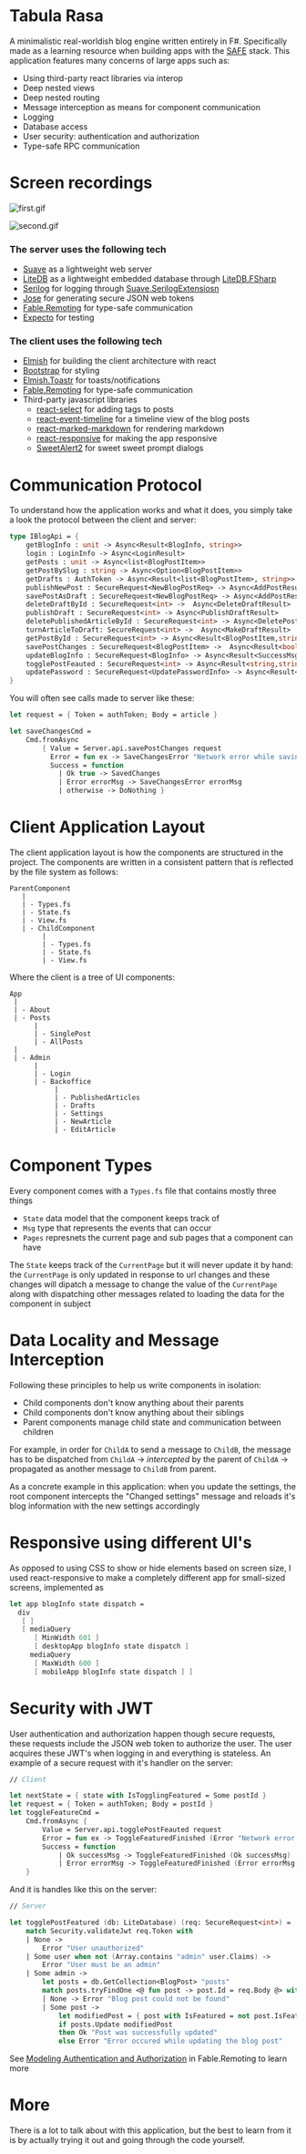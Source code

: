 # Tabula Rasa

A minimalistic real-worldish blog engine written entirely in F#. Specifically made as a learning resource when building apps with the [SAFE](https://safe-stack.github.io/) stack. This application features many concerns of large apps such as:
 - Using third-party react libraries via interop
 - Deep nested views
 - Deep nested routing
 - Message interception as means for component communication
 - Logging
 - Database access
 - User security: authentication and authorization
 - Type-safe RPC communication  

# Screen recordings

![first.gif](/gifs/first.gif) 

![second.gif](/gifs/second.gif) 

### The server uses the following tech 
 - [Suave](https://github.com/SuaveIO/suave) as a lightweight web server 
 - [LiteDB](https://github.com/mbdavid/LiteDB) as a lightweight embedded database through [LiteDB.FSharp](https://github.com/Zaid-Ajaj/LiteDB.FSharp)  
 - [Serilog](https://github.com/serilog/serilog) for logging through [Suave.SerilogExtensiosn](https://github.com/Zaid-Ajaj/Suave.SerilogExtensions)
 - [Jose](https://github.com/dvsekhvalnov/jose-jwt) for generating secure JSON web tokens 
 - [Fable.Remoting](https://github.com/Zaid-Ajaj/Fable.Remoting) for type-safe communication 
 - [Expecto](https://github.com/haf/expecto) for testing 

### The client uses the following tech 
 - [Elmish](https://github.com/elmish) for building the client architecture with react
 - [Bootstrap](https://getbootstrap.com/) for styling 
 - [Elmish.Toastr](https://github.com/Zaid-Ajaj/Elmish.Toastr) for toasts/notifications 
 - [Fable.Remoting](https://github.com/Zaid-Ajaj/Fable.Remoting) for type-safe communication
 - Third-party javascript libraries 
   - [react-select](https://github.com/JedWatson/react-select) for adding tags to posts 
   - [react-event-timeline](https://github.com/rcdexta/react-event-timeline) for a timeline view of the blog posts 
   - [react-marked-markdown](https://github.com/Vincent-P/react-marked-markdown) for rendering markdown
   - [react-responsive](https://github.com/contra/react-responsive) for making the app responsive
   - [SweetAlert2](https://github.com/sweetalert2/sweetalert2) for sweet sweet prompt dialogs 

# Communication Protocol
To understand how the application works and what it does, you simply take a look the protocol between the client and server:
```fs
type IBlogApi = {  
    getBlogInfo : unit -> Async<Result<BlogInfo, string>>
    login : LoginInfo -> Async<LoginResult>
    getPosts : unit -> Async<list<BlogPostItem>>
    getPostBySlug : string -> Async<Option<BlogPostItem>>
    getDrafts : AuthToken -> Async<Result<list<BlogPostItem>, string>>
    publishNewPost : SecureRequest<NewBlogPostReq> -> Async<AddPostResult> 
    savePostAsDraft : SecureRequest<NewBlogPostReq> -> Async<AddPostResult>
    deleteDraftById : SecureRequest<int> ->  Async<DeleteDraftResult>
    publishDraft : SecureRequest<int> -> Async<PublishDraftResult>
    deletePublishedArticleById : SecureRequest<int> -> Async<DeletePostResult>
    turnArticleToDraft: SecureRequest<int> ->  Async<MakeDraftResult>
    getPostById : SecureRequest<int> -> Async<Result<BlogPostItem,string>>
    savePostChanges : SecureRequest<BlogPostItem> ->  Async<Result<bool,string>>
    updateBlogInfo : SecureRequest<BlogInfo> -> Async<Result<SuccessMsg,ErrorMsg>>
    togglePostFeauted : SecureRequest<int> -> Async<Result<string,string>>
    updatePassword : SecureRequest<UpdatePasswordInfo> -> Async<Result<string, string>> 
}
```
You will often see calls made to server like these:
```fs
let request = { Token = authToken; Body = article }

let saveChangesCmd = 
    Cmd.fromAsync 
        { Value = Server.api.savePostChanges request
          Error = fun ex -> SaveChangesError "Network error while saving changes to blog post"
          Success = function
            | Ok true -> SavedChanges
            | Error errorMsg -> SaveChangesError errorMsg 
            | otherwise -> DoNothing }
```
# Client Application Layout
The client application layout is how the components are structured in the project. The components are written in a consistent pattern that is reflected by the file system as follows:
```
ParentComponent 
   | 
   | - Types.fs
   | - State.fs
   | - View.fs
   | - ChildComponent
        | 
        | - Types.fs
        | - State.fs
        | - View.fs
```
Where the client is a tree of UI components:
```
App 
 |
 | - About
 | - Posts 
      | 
      | - SinglePost
      | - AllPosts 
 |
 | - Admin
      | 
      | - Login
      | - Backoffice
           | 
           | - PublishedArticles
           | - Drafts 
           | - Settings 
           | - NewArticle
           | - EditArticle 
```
# Component Types 
Every component comes with a `Types.fs` file that contains mostly three things 
- `State` data model that the component keeps track of
- `Msg` type that represents the events that can occur 
- `Pages` represnets the current page and sub pages that a component can have

The `State` keeps track of the `CurrentPage` but it will never update it by hand: the `CurrentPage` is only updated in response to url changes and these changes will dipatch a message to change the value of the `CurrentPage` along with dispatching other messages related to loading the data for the component in subject

# Data Locality and Message Interception

Following these principles to help us write components in isolation:
 - Child components don't know anything about their parents
 - Child components don't know anything about their siblings
 - Parent components manage child state and communication between children 

For example, in order for `ChildA` to send a message to `ChildB`, the message has to be dispatched from `ChildA` -> *intercepted* by the parent of `ChildA` -> propagated as another message to `ChildB` from parent. 

As a concrete example in this application: when you update the settings, the root component intercepts the "Changed settings" message and reloads it's blog information with the new settings accordingly

# Responsive using different UI's
As opposed to using CSS to show or hide elements based on screen size, I used react-responsive to make a completely different app for small-sized screens, implemented as 
```fs
let app blogInfo state dispatch =
  div 
   [ ]
   [ mediaQuery 
      [ MinWidth 601 ]
      [ desktopApp blogInfo state dispatch ]
     mediaQuery 
      [ MaxWidth 600 ] 
      [ mobileApp blogInfo state dispatch ] ]
```
# Security with JWT
User authentication and authorization happen though secure requests, these requests include the JSON web token to authorize the user. The user acquires these JWT's when logging in and everything is stateless. An example of a secure request with it's handler on the server:
```fs
// Client

let nextState = { state with IsTogglingFeatured = Some postId }
let request = { Token = authToken; Body = postId }
let toggleFeatureCmd = 
    Cmd.fromAsync {
        Value = Server.api.togglePostFeauted request
        Error = fun ex -> ToggleFeaturedFinished (Error "Network error while toggling post featured")
        Success = function 
            | Ok successMsg -> ToggleFeaturedFinished (Ok successMsg)
            | Error errorMsg -> ToggleFeaturedFinished (Error errorMsg)
    } 
```
And it is handles like this on the server:
```fs
// Server

let togglePostFeatured (db: LiteDatabase) (req: SecureRequest<int>) = 
    match Security.validateJwt req.Token with
    | None ->  
        Error "User unauthorized"
    | Some user when not (Array.contains "admin" user.Claims) -> 
        Error "User must be an admin"
    | Some admin -> 
        let posts = db.GetCollection<BlogPost> "posts"
        match posts.tryFindOne <@ fun post -> post.Id = req.Body @> with 
        | None -> Error "Blog post could not be found"
        | Some post -> 
            let modifiedPost = { post with IsFeatured = not post.IsFeatured }
            if posts.Update modifiedPost 
            then Ok "Post was successfully updated" 
            else Error "Error occured while updating the blog post"
```
See [Modeling Authentication and Authorization](https://zaid-ajaj.github.io/Fable.Remoting/src/modeling-authentication.html) in Fable.Remoting to learn more
# More
There is a lot to talk about with this application, but the best to learn from it is by actually trying it out and going through the code yourself.